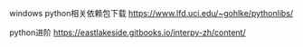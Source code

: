 windows python相关依赖包下载 https://www.lfd.uci.edu/~gohlke/pythonlibs/

python进阶 https://eastlakeside.gitbooks.io/interpy-zh/content/